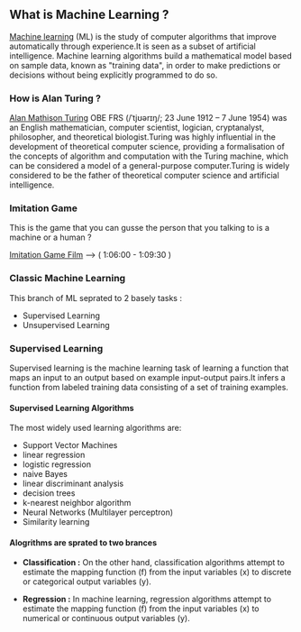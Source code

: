 ## What is Machine Learning ?

[Machine learning](https://en.wikipedia.org/wiki/Machine_learning) (ML) is the study of computer algorithms that improve automatically through experience.It is seen as a subset of artificial intelligence. Machine learning algorithms build a mathematical model based on sample data, known as "training data", in order to make predictions or decisions without being explicitly programmed to do so.

### How is Alan Turing ?

[Alan Mathison Turing](https://en.wikipedia.org/wiki/Alan_Turing) OBE FRS (/ˈtjʊərɪŋ/; 23 June 1912 – 7 June 1954) was an English mathematician, computer scientist, logician, cryptanalyst, philosopher, and theoretical biologist.Turing was highly influential in the development of theoretical computer science, providing a formalisation of the concepts of algorithm and computation with the Turing machine, which can be considered a model of a general-purpose computer.Turing is widely considered to be the father of theoretical computer science and artificial intelligence.

### Imitation Game 

This is the game that you can gusse the person that you talking to is a machine or a human ?

[Imitation Game Film](https://en.wikipedia.org/wiki/The_Imitation_Game) --> ( 1:06:00 - 1:09:30 )

### Classic Machine Learning 

This branch of ML seprated to 2 basely tasks :

 * Supervised Learning
 * Unsupervised Learning
 
### Supervised Learning 

Supervised learning is the machine learning task of learning a function that maps an input to an output based on example input-output pairs.It infers a function from labeled training data consisting of a set of training examples.

#### Supervised Learning Algorithms 

The most widely used learning algorithms are:

* Support Vector Machines
* linear regression
* logistic regression
* naive Bayes
* linear discriminant analysis
* decision trees
* k-nearest neighbor algorithm
* Neural Networks (Multilayer perceptron)
* Similarity learning

#### Alogrithms are sprated to two brances

* **Classification :** On the other hand, classification algorithms attempt to estimate the mapping function (f) from the input variables (x) to discrete or categorical output variables (y).

* **Regression :** In machine learning, regression algorithms attempt to estimate the mapping function (f) from the input variables (x) to numerical or continuous output variables (y).


